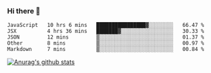 ### Hi there 👋



<!--
**webB1an/webB1an** is a ✨ _special_ ✨ repository because its `README.md` (this file) appears on your GitHub profile.

Here are some ideas to get you started:

- 🔭 I’m currently working on ...
- 🌱 I’m currently learning ...
- 👯 I’m looking to collaborate on ...
- 🤔 I’m looking for help with ...
- 💬 Ask me about ...
- 📫 How to reach me: ...
- 😄 Pronouns: ...
- ⚡ Fun fact: ...
-->

<!--START_SECTION:waka-->
```text
JavaScript   10 hrs 6 mins   ████████████████▓░░░░░░░░   66.47 % 
JSX          4 hrs 36 mins   ███████▓░░░░░░░░░░░░░░░░░   30.33 % 
JSON         12 mins         ▒░░░░░░░░░░░░░░░░░░░░░░░░   01.37 % 
Other        8 mins          ▒░░░░░░░░░░░░░░░░░░░░░░░░   00.97 % 
Markdown     7 mins          ▒░░░░░░░░░░░░░░░░░░░░░░░░   00.84 % 
```
<!--END_SECTION:waka-->


[![Anurag's github stats](https://github-readme-stats.vercel.app/api?username=webB1an&show_icons=true&theme=radical)](https://github.com/anuraghazra/github-readme-stats)

